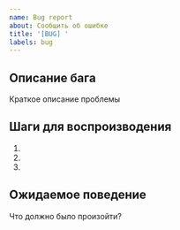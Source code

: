 ```yaml
---
name: Bug report
about: Сообщить об ошибке
title: '[BUG] '
labels: bug
---
```


## Описание бага
Краткое описание проблемы

## Шаги для воспроизводения
1.
2.
3.

## Ожидаемое поведение
Что должно было произойти?